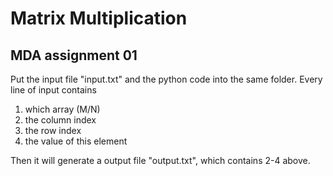 # Matrix Multiplication

## MDA assignment 01

Put the input file "input.txt" and the python code into the same folder.
Every line of input contains
1. which array (M/N)
2. the column index
3. the row index
4. the value of this element

Then it will generate a output file "output.txt", which contains 2-4 above.
